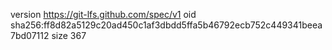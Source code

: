 version https://git-lfs.github.com/spec/v1
oid sha256:ff8d82a5129c20ad450c1af3dbdd5ffa5b46792ecb752c449341beea7bd07112
size 367
